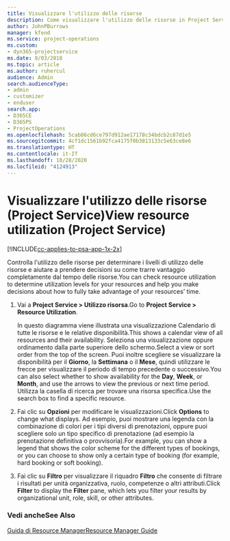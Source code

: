 ```yaml
---
title: Visualizzare l'utilizzo delle risorse
description: Come visualizzare l'utilizzo delle risorse in Project Service
author: JohnPBurrows
manager: kfend
ms.service: project-operations
ms.custom:
- dyn365-projectservice
ms.date: 8/03/2018
ms.topic: article
ms.author: ruhercul
audience: Admin
search.audienceType:
- admin
- customizer
- enduser
search.app:
- D365CE
- D365PS
- ProjectOperations
ms.openlocfilehash: 5cab86cd6ce797d912ae17178c34bdcb2c87d1e5
ms.sourcegitcommit: 4cf1dc1561b92fca4175f0b3813133c5e63ce8e6
ms.translationtype: HT
ms.contentlocale: it-IT
ms.lasthandoff: 10/28/2020
ms.locfileid: "4124913"
---
```

# <a name="view-resource-utilization-project-service"></a><span data-ttu-id="18152-103">Visualizzare l'utilizzo delle risorse (Project Service)</span><span class="sxs-lookup"><span data-stu-id="18152-103">View resource utilization (Project Service)</span></span>

[!INCLUDE[cc-applies-to-psa-app-1x-2x](../includes/cc-applies-to-psa-app-1x-2x.md)]

<span data-ttu-id="18152-104">Controlla l'utilizzo delle risorse per determinare i livelli di utilizzo delle risorse e aiutare a prendere decisioni su come trarre vantaggio completamente dal tempo delle risorse.</span><span class="sxs-lookup"><span data-stu-id="18152-104">You can check resource utilization to determine utilization levels for your resources and help you make decisions about how to fully take advantage of your resources’ time.</span></span>  
  
1. <span data-ttu-id="18152-105">Vai a **Project Service > Utilizzo risorsa**.</span><span class="sxs-lookup"><span data-stu-id="18152-105">Go to **Project Service > Resource Utilization**.</span></span> 

     <span data-ttu-id="18152-106">In questo diagramma viene illustrata una visualizzazione Calendario di tutte le risorse e le relative disponibilità.</span><span class="sxs-lookup"><span data-stu-id="18152-106">This shows a calendar view of all resources and their availability.</span></span> <span data-ttu-id="18152-107">Seleziona una visualizzazione oppure ordinamento dalla parte superiore dello schermo.</span><span class="sxs-lookup"><span data-stu-id="18152-107">Select a view or sort order from the top of the screen.</span></span> <span data-ttu-id="18152-108">Puoi inoltre scegliere se visualizzare la disponibilità per il **Giorno**, la **Settimana** o il **Mese**, quindi utilizzare le frecce per visualizzare il periodo di tempo precedente o successivo.</span><span class="sxs-lookup"><span data-stu-id="18152-108">You can also select whether to show availability for the **Day**, **Week**, or **Month**, and use the arrows to view the previous or next time period.</span></span> <span data-ttu-id="18152-109">Utilizza la casella di ricerca per trovare una risorsa specifica.</span><span class="sxs-lookup"><span data-stu-id="18152-109">Use the search box to find a specific resource.</span></span>      
  
2. <span data-ttu-id="18152-110">Fai clic su **Opzioni** per modificare le visualizzazioni.</span><span class="sxs-lookup"><span data-stu-id="18152-110">Click **Options** to change what displays.</span></span> <span data-ttu-id="18152-111">Ad esempio, puoi mostrare una legenda con la combinazione di colori per i tipi diversi di prenotazioni, oppure puoi scegliere solo un tipo specifico di prenotazione (ad esempio la prenotazione definitiva o provvisoria).</span><span class="sxs-lookup"><span data-stu-id="18152-111">For example, you can show a legend that shows the color scheme for the different types of bookings, or you can choose to show only a certain type of booking (for example, hard booking or soft booking).</span></span>  

3. <span data-ttu-id="18152-112">Fai clic su **Filtro** per visualizzare il riquadro **Filtro** che consente di filtrare i risultati per unità organizzativa, ruolo, competenze o altri attributi.</span><span class="sxs-lookup"><span data-stu-id="18152-112">Click **Filter** to display the **Filter** pane, which lets you filter your results by organizational unit, role, skill, or other attributes.</span></span>  
  
### <a name="see-also"></a><span data-ttu-id="18152-113">Vedi anche</span><span class="sxs-lookup"><span data-stu-id="18152-113">See Also</span></span>  
 [<span data-ttu-id="18152-114">Guida di Resource Manager</span><span class="sxs-lookup"><span data-stu-id="18152-114">Resource Manager Guide</span></span>](../psa/resource-manager-guide.md)
